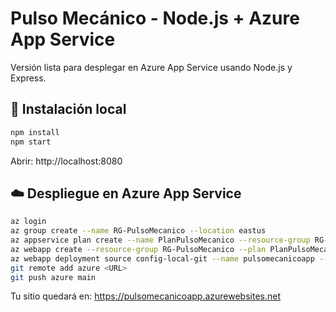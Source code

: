 # Pulso Mecánico - Node.js + Azure App Service

Versión lista para desplegar en Azure App Service usando Node.js y Express.

## 🚀 Instalación local
```bash
npm install
npm start
```
Abrir: http://localhost:8080

## ☁️ Despliegue en Azure App Service
```bash
az login
az group create --name RG-PulsoMecanico --location eastus
az appservice plan create --name PlanPulsoMecanico --resource-group RG-PulsoMecanico --sku B1 --is-linux
az webapp create --resource-group RG-PulsoMecanico --plan PlanPulsoMecanico --name pulsomecanicoapp --runtime "NODE|18-lts"
az webapp deployment source config-local-git --name pulsomecanicoapp --resource-group RG-PulsoMecanico
git remote add azure <URL>
git push azure main
```

Tu sitio quedará en: https://pulsomecanicoapp.azurewebsites.net

